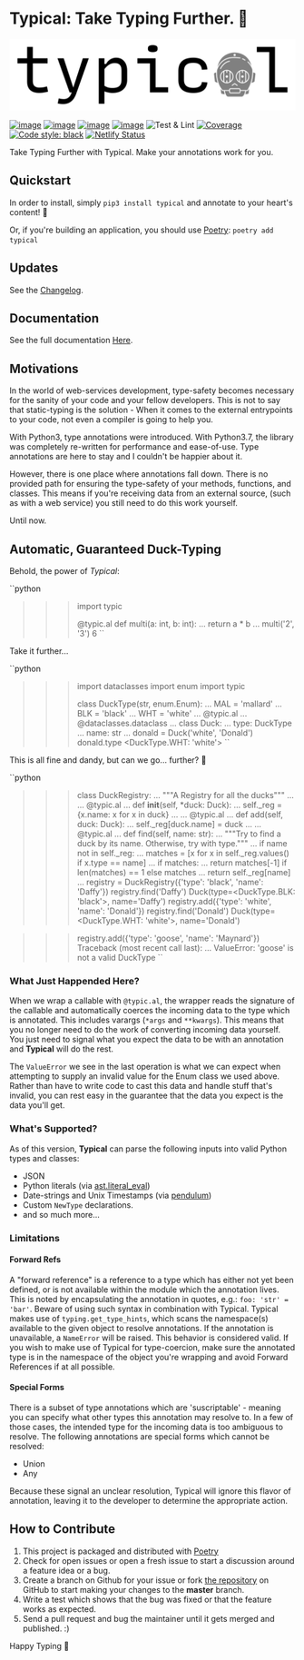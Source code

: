 Typical: Take Typing Further. :duck:
=====================================
![image](docs/_static/typical.png)

[![image](https://img.shields.io/pypi/v/typical.svg)](https://pypi.org/project/typical/)
[![image](https://img.shields.io/pypi/l/typical.svg)](https://pypi.org/project/typical/)
[![image](https://img.shields.io/pypi/pyversions/typical.svg)](https://pypi.org/project/typical/)
[![image](https://img.shields.io/github/languages/code-size/seandstewart/typical.svg?style=flat)](https://github.com/seandstewart/typical)
![Test & Lint](https://github.com/seandstewart/typical/workflows/Test%20&%20Lint/badge.svg)
[![Coverage](https://codecov.io/gh/seandstewart/typical/branch/master/graph/badge.svg)](https://codecov.io/gh/seandstewart/typical)
[![Code style: black](https://img.shields.io/badge/code%20style-black-000000.svg)](https://github.com/ambv/black)
[![Netlify Status](https://api.netlify.com/api/v1/badges/982a0ced-bb7f-4391-87e8-1957071d2f66/deploy-status)](https://app.netlify.com/sites/typical-python/deploys)

Take Typing Further with Typical. Make your annotations work for you.

## Quickstart
In order to install, simply `pip3 install typical` and annotate to your
heart's content! :duck:

Or, if you're building an application, you should use
[Poetry](poetry.eustace.io): `poetry add typical`


## Updates
See the [Changelog](CHANGELOG.md).

## Documentation
See the full documentation
[Here](https://typical-python.seandstewart.io/).


## Motivations

In the world of web-services development, type-safety becomes necessary
for the sanity of your code and your fellow developers. This is not to
say that static-typing is the solution - When it comes to the external
entrypoints to your code, not even a compiler is going to help you.

With Python3, type annotations were introduced. With Python3.7, the
library was completely re-written for performance and ease-of-use. Type
annotations are here to stay and I couldn't be happier about it.

However, there is one place where annotations fall down. There is no
provided path for ensuring the type-safety of your methods, functions,
and classes. This means if you're receiving data from an external
source, (such as with a web service) you still need to do this work
yourself.

Until now.


## Automatic, Guaranteed Duck-Typing

Behold, the power of *Typical*:

``python
>>> import typic
>>>
>>> @typic.al
>>> def multi(a: int, b: int):
...    return a * b
...
>>> multi('2', '3')
6
``

Take it further...

``python
>>> import dataclasses
>>> import enum
>>> import typic
>>>
>>> class DuckType(str, enum.Enum):
...     MAL = 'mallard'
...     BLK = 'black'
...     WHT = 'white'
... 
>>> @typic.al
... @dataclasses.dataclass
... class Duck:
...     type: DuckType
...     name: str
...
>>> donald = Duck('white', 'Donald')
>>> donald.type
<DuckType.WHT: 'white'>
``

This is all fine and dandy, but can we go... further? :thinking:

``python
>>> class DuckRegistry:
...     """A Registry for all the ducks"""
...     
...     @typic.al
...     def __init__(self, *duck: Duck):
...         self._reg = {x.name: x for x in duck}
... 
...     @typic.al
...     def add(self, duck: Duck):
...         self._reg[duck.name] = duck
... 
...     @typic.al
...     def find(self, name: str):
...         """Try to find a duck by its name. Otherwise, try with type."""
...         if name not in self._reg:
...             matches = [x for x in self._reg.values() if x.type == name]
...             if matches:
...                 return matches[-1] if len(matches) == 1 else matches
...         return self._reg[name]
... 
>>> registry = DuckRegistry({'type': 'black', 'name': 'Daffy'})
>>> registry.find('Daffy')
Duck(type=<DuckType.BLK: 'black'>, name='Daffy')
>>> registry.add({'type': 'white', 'name': 'Donald'})
>>> registry.find('Donald')
Duck(type=<DuckType.WHT: 'white'>, name='Donald')

>>> registry.add({'type': 'goose', 'name': 'Maynard'})
Traceback (most recent call last):
 ...
ValueError: 'goose' is not a valid DuckType
``

### What Just Happended Here?

When we wrap a callable with `@typic.al`, the wrapper reads the
signature of the callable and automatically coerces the incoming data to
the type which is annotated. This includes varargs (`*args` and
`**kwargs`). This means that you no longer need to do the work of
converting incoming data yourself. You just need to signal what you
expect the data to be with an annotation and **Typical** will do the
rest.

The `ValueError` we see in the last operation is what we  can expect when
attempting to supply an invalid value for the Enum class we used above.
Rather than have to write code to cast this data and handle stuff that's
invalid, you can rest easy in the guarantee that the data you expect is
the data you'll get.

### What's Supported?

As of this version, **Typical** can parse the following inputs into
valid Python types and classes:
* JSON
* Python literals (via
  [ast.literal_eval](https://docs.python.org/3/library/ast.html#ast.literal_eval))
* Date-strings and Unix Timestamps (via
  [pendulum](https://pendulum.eustace.io/))
* Custom `NewType` declarations.
* and so much more...

### Limitations

#### Forward Refs
A "forward reference" is a reference to a type which has either not yet
been defined, or is not available within the module which the annotation
lives. This is noted by encapsulating the annotation in quotes, e.g.:
`foo: 'str' = 'bar'`. Beware of using such syntax in combination with
Typical. Typical makes use of `typing.get_type_hints`, which scans the
namespace(s) available to the given object to resolve annotations. If
the annotation is unavailable, a `NameError` will be raised. This
behavior is considered valid. If you wish to make use of Typical for
type-coercion, make sure the annotated type is in the namespace of the
object you're wrapping and avoid Forward References if at all possible.

#### Special Forms
There is a subset of type annotations which are 'suscriptable' -
meaning you can specify what other types this annotation may resolve
to. In a few of those cases, the intended type for the incoming data
is too ambiguous to resolve. The following annotations are special
forms which cannot be resolved:
* Union
* Any

Because these signal an unclear resolution, Typical will ignore this
flavor of annotation, leaving it to the developer to determine the
appropriate action.


## How to Contribute
1.  This project is packaged and distributed with
    [Poetry](https://poetry.eustice.io)
2.  Check for open issues or open a fresh issue to start a discussion
    around a feature idea or a bug.
2.  Create a branch on Github for your issue or fork
    [the repository](https://github.com/seandstewart/que) on GitHub to
    start making your changes to the **master** branch.
4.  Write a test which shows that the bug was fixed or that the
    feature works as expected.
5.  Send a pull request and bug the maintainer until it gets merged
    and published. :)


Happy Typing :duck:
